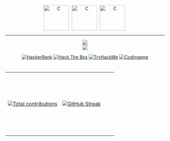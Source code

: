 <div align="center">
<img align="center" alt="C" width="80px" style="padding-right:5px;" src="https://img.icons8.com/?size=100&id=lkh3AbJLmFpp&format=png&color=000000" />
 <img align="center" alt="C" width="80px" style="padding-right:5px;" src="https://img.icons8.com/?size=100&id=5XIBqw0iztS2&format=png&color=000000" />
 <img align="center" alt="C" width="80px" style="padding-right:5px;" src="https://img.icons8.com/?size=100&id=20906&format=png&color=000000" />
</div>

---
<div align="center">
    <img src="https://skillicons.dev/icons?i=c,cpp,rust,bash,lua,postgresql,css" /><br>
    <img src="https://skillicons.dev/icons?i=unity,git,github,vercel,docker,kubernetes,neovim,clion,vscode,arch,nix" />
   <p></p>
 
[![HackerRank](https://img.shields.io/badge/HackerRank-2EC866?style=for-the-badge&logo=hackerrank&logoColor=white)](https://www.hackerrank.com/your-username)
[![Hack The Box](https://img.shields.io/badge/Hack%20The%20Box-111927?style=for-the-badge&logo=hackthebox&logoColor=white)](https://app.hackthebox.com/users/your-username)
[![TryHackMe](https://img.shields.io/badge/TryHackMe-212C42?style=for-the-badge&logo=tryhackme&logoColor=white)](https://tryhackme.com/p/your-username)
[![Codingame](https://img.shields.io/badge/Codingame-F2BB13?style=for-the-badge&logo=codingame&logoColor=white)](https://www.codingame.com/profile/your-profile-id)

</div>

#
<div align="center">
  <table style="width: 100%; height: 100%;">
    <tr>
      <td style="width: 50%; height: 200px;">
        <a href="https://github.com/smallghost42">
           <img alt="Total contributions" title="My total GitHub contributions" src="https://github-readme-stats-smallghost01s-projects.vercel.app/api?username=smallghost42&show_icons=true&count_private=true&theme=outrun&bg_color=0D1117&border_color=0D1117" />
        </a>
      </td>
      <td style="width: 50%; height: 200px;">
        <a href="https://github.com/smallghost42">
          <img src="https://streak-stats.demolab.com/?user=smallghost42&theme=outrun&background=0D1117&border=0D1117&count_private=true&hide_title=true" alt="GitHub Streak">
        </a>
      </td>
    </tr>
  </table>
   <table>
      <tr>
         <td>
         <a href="https://github.com/jamesgeorge007/github-activity-readme">
  <img src="https://github-readme-activity-graph-lake-nine.vercel.app/graph?username=smallghost42&theme=react-dark&area=true&hide_title=true&hide_border=true" alt="Activity Graph">
</a>
         </td>
         <td>
      <a href="https://github.com/smallghost42/github-readme-stats">
          <img src="https://github-readme-stats-seven-chi-88.vercel.app/api/top-langs/?username=smallghost42&theme=outrun&count_private=true&layout=pie&bg_color=0D1117&border_color=0D1117&hide_title=false&text_bold=true&langs_count=12&&hide=php,Procfile,javascript,dockerfile,html,css,glsl" alt="Top Languages">
        </a>
   </td>
   </tr>
   </table>
</div>
